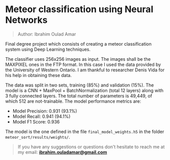 # Meteor classification using Neural Networks

> Author: Ibrahim Oulad Amar

Final degree project which consists of creating a meteor classification system using Deep Learning techniques.

The classifier uses 256x256 images as input. The images shall be the MAXPIXEL ones in the FTP format. In this case
I used the data provided by the University of Western Ontario. I am thankful to researcher Denis Vida for his help
in obtaining these data.

The data was split in two sets, training (85%) and validation (15%). The model is a CNN + MaxPool + BatchNormalization
(total 12 layers) along with 3 fully connected layers. The total number of parameters is 49,449, of which 512 are 
not-trainable. The model performance metrics are:

- Model Precision: 0.931 (93.1%)
- Model Recall: 0.941 (94.1%)
- Model F1 Score: 0.936

The model is the one defined in the file `final_model_weights.h5` in the folder 
`meteor_sort/results/weights/`.

> If you have any suggestions or questions don't hesitate to reach me at my email: **ibrahim.ouladamar@gmail.com**
